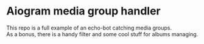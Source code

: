 # Aiogram media group handler

This repo is a full example of an echo-bot catching media groups.  
As a bonus, there is a handy filter and some cool stuff for albums managing.
